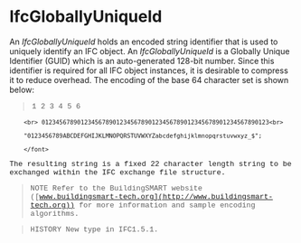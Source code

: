 # IfcGloballyUniqueId

An _IfcGloballyUniqueId_ holds an encoded string identifier that is used to uniquely identify an IFC object. An _IfcGloballyUniqueId_ is a Globally Unique Identifier (GUID) which is an auto-generated 128-bit number. Since this identifier is required for all IFC object instances, it is desirable to compress it to reduce overhead. The encoding of the base 64 character set is shown below:

> <font face="Courier New" size="-1">                   1         2         3         4         5         6

		<br> 0123456789012345678901234567890123456789012345678901234567890123<br>

		"0123456789ABCDEFGHIJKLMNOPQRSTUVWXYZabcdefghijklmnopqrstuvwxyz_$";

        </font>
> 


The resulting string is a fixed 22 character length string to be exchanged within the IFC exchange file structure.

> NOTE  Refer to the BuildingSMART website ([www.buildingsmart-tech.org](http://www.buildingsmart-tech.org)) for more information and sample encoding algorithms.

> HISTORY  New type in IFC1.5.1.

